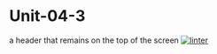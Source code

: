 # Unit-04-3
a header that remains on the top of the screen
[![linter](https://github.com/Jawal-Arcilla/Unit-04-3/workflows/linter/badge.svg)](https://github.com/marketplace/actions/super-linter)
